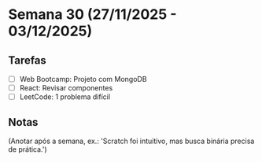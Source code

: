 # Semana 30 (27/11/2025 - 03/12/2025)

## Tarefas
- [ ] Web Bootcamp: Projeto com MongoDB
- [ ] React: Revisar componentes
- [ ] LeetCode: 1 problema difícil

## Notas
(Anotar após a semana, ex.: 'Scratch foi intuitivo, mas busca binária precisa de prática.')
